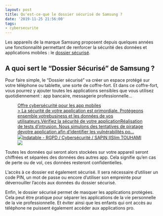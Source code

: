 ```yaml
---
layout: post
title: Qu'est-ce-que le dossier sécurisé de Samsung ?
date: '2019-11-25 21:56:00'
tags:
- cybersecurite
---
```


Les appareils de la marque Samsung proposent depuis quelques années une fonctionnalité permettant de renforcer la sécurité des données et applications mobiles : le [dossier sécurisé](https://www.samsung.com/n_africa/support/mobile-devices/galaxy-s8-and-galaxy-s8-plus-secure-folder/).

## A quoi sert le “Dossier Sécurisé” de Samsung ?

Pour faire simple, le “Dossier sécurisé” va créer un espace protégé sur votre téléphone ou tablette, une sorte de coffre-fort. Et dans ce coffre-fort, vous pourrez y ajouter toutes les applications sensibles que vous utilisez quotidiennement : app bancaire, messagerie professionnelle…

<figure class="kg-card kg-bookmark-card"><a class="kg-bookmark-container" href=" __GHOST_URL__ /cybersecurite-application-mobile-test-intrusion-audit-code/"><div class="kg-bookmark-content">
<div class="kg-bookmark-title">Offre cybersécurité pour les app mobiles</div>
<div class="kg-bookmark-description">&gt; La sécurité de votre application est primordiale. Protégeons ensemble votrebusiness et les données de vos utilisateurs.Vérifiez la sécurité de votre applicationRéalisation de tests d’intrusion. Nous simulons des tentatives de piratage devotre application afin d’identifier les vulnérabilités po…</div>
<div class="kg-bookmark-metadata">
<img class="kg-bookmark-icon" src=" __GHOST_URL__ /favicon.png"><span class="kg-bookmark-author">Indatable - RGPD / Cybersécurité / SAPIN II</span><span class="kg-bookmark-publisher">Slim TOUHAMI</span>
</div>
</div>
<div class="kg-bookmark-thumbnail"><img src=" __GHOST_URL__ /content/images/2021/02/pentest-mobile-test-intrusion.jpg"></div></a></figure>

Toutes les données qui seront alors stockées sur votre appareil seront chiffrées et séparées des données des autres app. Cela signifie qu’en cas de perte ou de vol, ces données resteront confidentielles.

L’accès à ce dossier est également sécurisé. Il sera nécessaire d’utiliser un code PIN, un mot de passe ou encore d’utiliser son empreinte pour déverrouiller l’accès aux données du dossier sécurisé.

Enfin, le dossier sécurisé permet de masquer les applications protégées. Cela peut être pratique pour séparer les applications de la vie personnelle de la vie professionnelle. Et éviter ainsi que les enfants qui ont accès au téléphone ne puissent également accéder aux applications pro.

